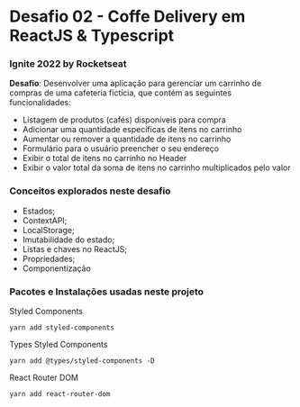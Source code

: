 # Desafio 02 - Coffe Delivery em ReactJS & Typescript
### __Ignite 2022 by Rocketseat__

__Desafio__: Desenvolver uma aplicação para gerenciar um carrinho de compras de uma cafeteria fictícia, que contém as seguintes funcionalidades:

* Listagem de produtos (cafés) disponíveis para compra
* Adicionar uma quantidade específicas de itens no carrinho
* Aumentar ou remover a quantidade de itens no carrinho
* Formulário para o usuário preencher o seu endereço
* Exibir o total de itens no carrinho no Header
* Exibir o valor total da soma de itens no carrinho multiplicados pelo valor

### Conceitos explorados neste desafio

* Estados;
* ContextAPI;
* LocalStorage;
* Imutabilidade do estado;
* Listas e chaves no ReactJS;
* Propriedades;
* Componentização

### Pacotes e Instalações usadas neste projeto

Styled Components
```
yarn add styled-components 
```
Types Styled Components
```
yarn add @types/styled-components -D
```
React Router DOM
```
yarn add react-router-dom
```